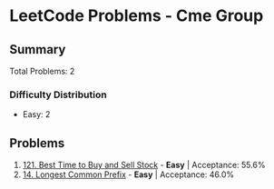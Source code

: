 # LeetCode Problems - Cme Group

## Summary
Total Problems: 2

### Difficulty Distribution

- Easy: 2

## Problems

1. [121. Best Time to Buy and Sell Stock](https://leetcode.com/problems/best-time-to-buy-and-sell-stock/) - **Easy** | Acceptance: 55.6%
2. [14. Longest Common Prefix](https://leetcode.com/problems/longest-common-prefix/) - **Easy** | Acceptance: 46.0%